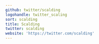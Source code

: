 ```yaml
---
github: twitter/scalding
logohandle: twitter_scaling
sort: scalding
title: Scalding
twitter: scalding
website: 'https://twitter.com/scalding'
---
```


